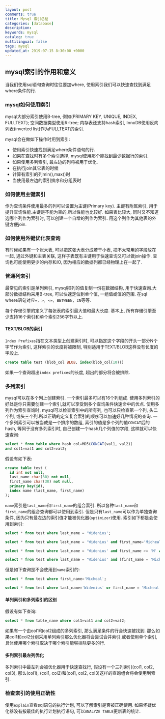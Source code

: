 ```yaml
---
layout: post
comments: true
title: Mysql 索引总结
categories: [database]
description: 
keywords: mysql
catalog: true
multilingual: false
tags: mysql
updated_at: 2019-07-15 8:30:00 +0000
---
```


## mysql索引的作用和意义
当我们使用sql语句查询时往往要加where, 使用索引我们可以快速查找到满足where条件的行. 

### mysql如何使用索引
mysql大部分索引使用B-tree, 例如(PRIMARY KEY, UNIQUE, INDEX, FULLTEXT); 空间数据类型使用R-tree; 内存表还支持hash索引, InnoDB使用反向列表(inverted list)作为FULLTEXT的索引.

mysql会在做如下操作时用到索引:
- 使用索引快速找到满足where条件语句的行.
- 如果在查找时有多个索引选择, mysql使用那个能找到最少数据行的索引.
- 如果使用多列索引, 最左边的列将被用于优化.
- 在执行join其它表的时候
- 计算有索引的列min(),max()时
- 当使用最左边的索引排序和分组表时

### 如何使用主键索引
作为查询条件使用最多的列可以设置为主键(Primary key). 主键有附属索引, 用于提升查询性能.主键是不能为空的,所以性能也比较好. 如果表比较大, 同时又不知道选哪个列作为索引时, 可以创建一个自增的列作为索引. 用这个列作为其他表的外键方便join.

### 如何使用外键优化表查询
有时候如果有一个张大表, 可以把这张大表分成若干小表, 把不太常用的字段放在一起, 通过外键和主表关联, 这样子表既有主键用于快速查询又可以做join操作. 查询也可能使用更少的内存和IO, 因为相应的数据列都已经物理上在一起了.

### 普通列索引
最常见的索引是单列索引, mysql把列的值复制一份在数据结构, 用于快速查询.大部分数据结构采用B-tree, 可以快速定位到单个值, 一组值或值的范围. 在sql where语句对应`=, >, <=, BETWEEN, IN`等等.

每个存储引擎的定义了每张表的索引最大值和最大长度. 基本上, 所有存储引擎至少支持16个索引和单个索引256字节以上.

#### TEXT/BLOB的索引
`Index Prefixes`指在文本类型上创建索引时, 可以指定这个字段的开头一部分N个字节作为索引, 这样索引的长度将被限制, 特别适用于TEXT/BLOB这样没有长度的字段上.
```sql
create table test (blob_col BLOB, index(blob_col(10)))
```
如果一个查询超出`index prefixes`的长度, 超出的部分将会被排除.


### 多列索引
mysql可以在多个列上创建索引. 一个索引最多可以有16个列组成. 使用多列索引的好处是你只需要创建一个索引,就可以享受到多个查询条件快速命中的优点.
使用多列作为索引查询时, mysql可以检查索引中的所有列, 也可以只检查第一个列, 头二个列, 或头三个列.所以正确的定义复合索引的顺序可以加速好几种情况的查询.
一个多列索引可以被当成是一个排序的数组, 索引的值是多个列的值`CONCAT`后的hash, 等同于没有多列索引时, 自己创建一个hash几个列值的字段, 这样就可以快速查询:
```sql
select * from table where hash_col=MD5(CONCAT(val1, val2))
and col1=val1 and col2=val2;
```

假设有如下表:
```sql
create table test (
  id int not null,
  last_name char(30) not null,
  first_name char(30) not null,
  primary key(id),
  index name (last_name, first_name)
);
```
`name`索引是`last_name`和`first_name`的组合索引. 所以各种`last_name`和`first_name`的组合查询都可以使用到索引. 但是只有`last_name`可以作为单独查询条件, 因为只有最左边的索引值才能被优化器(`optimizer`)使用. 索引如下都是会使用到索引:
```sql
select * from test where last_name = 'Widenius';

select * from test where last_name = 'Widenius' and first_name='Micheal';

select * from test where last_name = 'Widenius' and first_name >= 'M' and first_name < 'N';

select * from test where last_name = 'Widenius' and (first_name = 'Micheal' or first_name='Monty');
```
但是如下查询是不会使用到`name`索引的:
```sql
select * from test where first_name='Micheal';

select * from test where last_name='Widenius' or first_name = 'Micheal';
```

#### 单列索引和多列索引的区别
假设有如下查询:
```sql
select * from table_name where col1=val1 and col2=val2;
```
如果有一个由col1和col2组成的多列索引, 那么满足条件的行会快速被找到. 那么如果col1和col2分别采用单列索引那么优化器将会尝试合并索引,或者使用单个索引, 具体使用哪个索引取决于哪个索引能够排除更多的行.

#### 多列索引最左列优化
多列索引中最左列会被优化器用于快速查找行, 假设有一个三列索引(col1, col2, col3), 那么(col1), (col1, col2)和(col1, col2, col3)这样的查询组合将会使用到索引.

### 检查索引的使用正确性
使用`explain`查看sql语句的执行计划, 可以了解索引是否被正确使用. 如果怀疑优化器没有按最佳的执行计划执行语句, 可以`ANALYZE TABLE`更新表的统计.